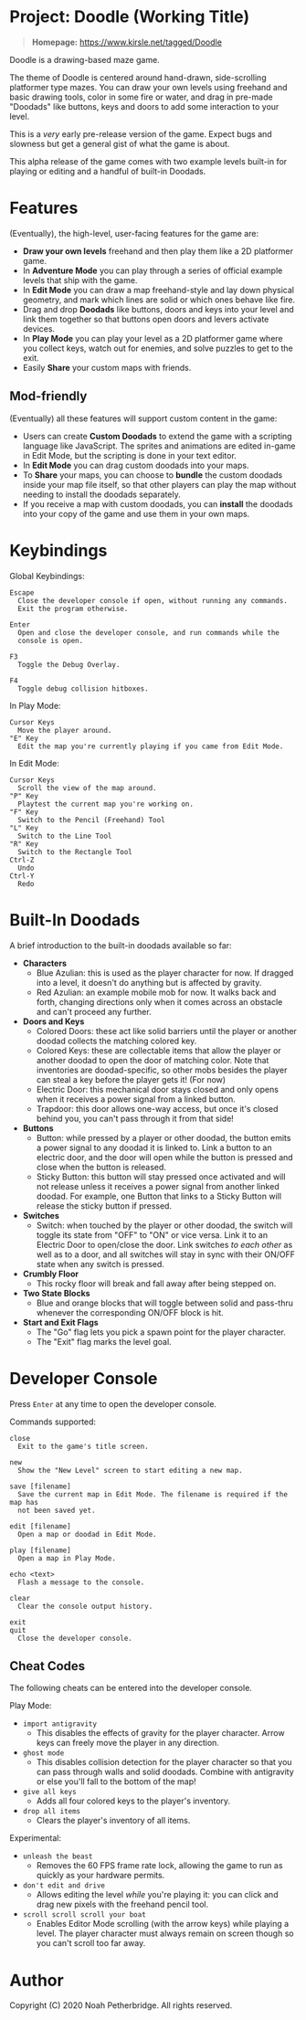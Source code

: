 # Project: Doodle (Working Title)

> **Homepage:** https://www.kirsle.net/tagged/Doodle

Doodle is a drawing-based maze game.

The theme of Doodle is centered around hand-drawn, side-scrolling platformer
type mazes. You can draw your own levels using freehand and basic drawing tools,
color in some fire or water, and drag in pre-made "Doodads" like buttons, keys
and doors to add some interaction to your level.

This is a _very_ early pre-release version of the game. Expect bugs and slowness
but get a general gist of what the game is about.

This alpha release of the game comes with two example levels built-in for
playing or editing and a handful of built-in Doodads.

# Features

(Eventually), the high-level, user-facing features for the game are:

* **Draw your own levels** freehand and then play them like a 2D platformer
  game.
* In **Adventure Mode** you can play through a series of official example
  levels that ship with the game.
* In **Edit Mode** you can draw a map freehand-style and lay down physical
  geometry, and mark which lines are solid or which ones behave like fire.
* Drag and drop **Doodads** like buttons, doors and keys into your level and
  link them together so that buttons open doors and levers activate devices.
* In **Play Mode** you can play your level as a 2D platformer game where you
  collect keys, watch out for enemies, and solve puzzles to get to the exit.
* Easily **Share** your custom maps with friends.

## Mod-friendly

(Eventually) all these features will support custom content in the
game:

* Users can create **Custom Doodads** to extend the game with a scripting
  language like JavaScript. The sprites and animations are edited in-game
  in Edit Mode, but the scripting is done in your text editor.
* In **Edit Mode** you can drag custom doodads into your maps.
* To **Share** your maps, you can choose to **bundle** the custom
  doodads inside your map file itself, so that other players can play
  the map without needing to install the doodads separately.
* If you receive a map with custom doodads, you can **install** the doodads
  into your copy of the game and use them in your own maps.

# Keybindings

Global Keybindings:

```
Escape
  Close the developer console if open, without running any commands.
  Exit the program otherwise.

Enter
  Open and close the developer console, and run commands while the
  console is open.

F3
  Toggle the Debug Overlay.

F4
  Toggle debug collision hitboxes.
```

In Play Mode:

```
Cursor Keys
  Move the player around.
"E" Key
  Edit the map you're currently playing if you came from Edit Mode.
```

In Edit Mode:

```
Cursor Keys
  Scroll the view of the map around.
"P" Key
  Playtest the current map you're working on.
"F" Key
  Switch to the Pencil (Freehand) Tool
"L" Key
  Switch to the Line Tool
"R" Key
  Switch to the Rectangle Tool
Ctrl-Z
  Undo
Ctrl-Y
  Redo
```

# Built-In Doodads

A brief introduction to the built-in doodads available so far:

- **Characters**
  - Blue Azulian: this is used as the player character for now. If
    dragged into a level, it doesn't do anything but is affected
    by gravity.
  - Red Azulian: an example mobile mob for now. It walks back and
    forth, changing directions only when it comes across an
    obstacle and can't proceed any further.
- **Doors and Keys**
  - Colored Doors: these act like solid barriers until the player or
    another doodad collects the matching colored key.
  - Colored Keys: these are collectable items that allow the player or
    another doodad to open the door of matching color. Note that
    inventories are doodad-specific, so other mobs besides the
    player can steal a key before the player gets it! (For now)
  - Electric Door: this mechanical door stays closed and only
    opens when it receives a power signal from a linked button.
  - Trapdoor: this door allows one-way access, but once it's closed
    behind you, you can't pass through it from that side!
- **Buttons**
  - Button: while pressed by a player or other doodad, the button
    emits a power signal to any doodad it is linked to. Link a button
    to an electric door, and the door will open while the button is
    pressed and close when the button is released.
  - Sticky Button: this button will stay pressed once activated and
    will not release unless it receives a power signal from another
    linked doodad. For example, one Button that links to a Sticky
    Button will release the sticky button if pressed.
- **Switches**
  - Switch: when touched by the player or other doodad, the switch will
    toggle its state from "OFF" to "ON" or vice versa. Link it to an
    Electric Door to open/close the door. Link switches _to each other_ as
    well as to a door, and all switches will stay in sync with their ON/OFF
    state when any switch is pressed.
- **Crumbly Floor**
  - This rocky floor will break and fall away after being stepped on.
- **Two State Blocks**
  - Blue and orange blocks that will toggle between solid and pass-thru
    whenever the corresponding ON/OFF block is hit.
- **Start and Exit Flags**
  - The "Go" flag lets you pick a spawn point for the player character.
  - The "Exit" flag marks the level goal.

# Developer Console

Press `Enter` at any time to open the developer console.

Commands supported:

```
close
  Exit to the game's title screen.

new
  Show the "New Level" screen to start editing a new map.

save [filename]
  Save the current map in Edit Mode. The filename is required if the map has
  not been saved yet.

edit [filename]
  Open a map or doodad in Edit Mode.

play [filename]
  Open a map in Play Mode.

echo <text>
  Flash a message to the console.

clear
  Clear the console output history.

exit
quit
  Close the developer console.
```

## Cheat Codes

The following cheats can be entered into the developer console.

Play Mode:

* `import antigravity`
  - This disables the effects of gravity for the player
    character. Arrow keys can freely move the player in any direction.
* `ghost mode`
  - This disables collision detection for the player character
    so that you can pass through walls and solid doodads. Combine with
    antigravity or else you'll fall to the bottom of the map!
* `give all keys`
  - Adds all four colored keys to the player's inventory.
* `drop all items`
  - Clears the player's inventory of all items.

Experimental:

* `unleash the beast`
  - Removes the 60 FPS frame rate lock, allowing the game to run as quickly
    as your hardware permits.
* `don't edit and drive`
  - Allows editing the level _while_ you're playing it: you can click and drag
    new pixels with the freehand pencil tool.
* `scroll scroll scroll your boat`
  - Enables Editor Mode scrolling (with the arrow keys) while playing a level.
    The player character must always remain on screen though so you can't
    scroll too far away.

# Author

Copyright (C) 2020 Noah Petherbridge. All rights reserved.
